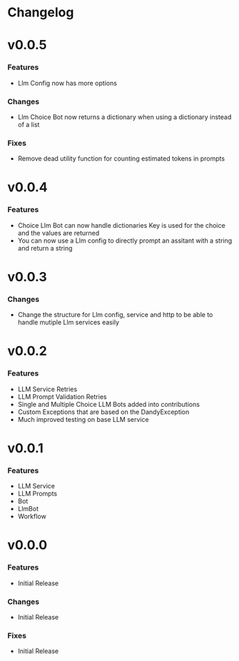 # Changelog

# v0.0.5

### Features
- Llm Config now has more options

### Changes
- Llm Choice Bot now returns a dictionary when using a dictionary instead of a list

### Fixes
- Remove dead utility function for counting estimated tokens in prompts

# v0.0.4

### Features
- Choice Llm Bot can now handle dictionaries Key is used for the choice and the values are returned
- You can now use a Llm config to directly prompt an assitant with a string and return a string

# v0.0.3

### Changes
- Change the structure for Llm config, service and http to be able to handle mutiple Llm services easily

# v0.0.2

### Features
- LLM Service Retries
- LLM Prompt Validation Retries
- Single and Multiple Choice LLM Bots added into contributions
- Custom Exceptions that are based on the DandyException
- Much improved testing on base LLM service

# v0.0.1

### Features
- LLM Service
- LLM Prompts
- Bot
- LlmBot
- Workflow

# v0.0.0

### Features
- Initial Release

### Changes
- Initial Release

### Fixes
- Initial Release
